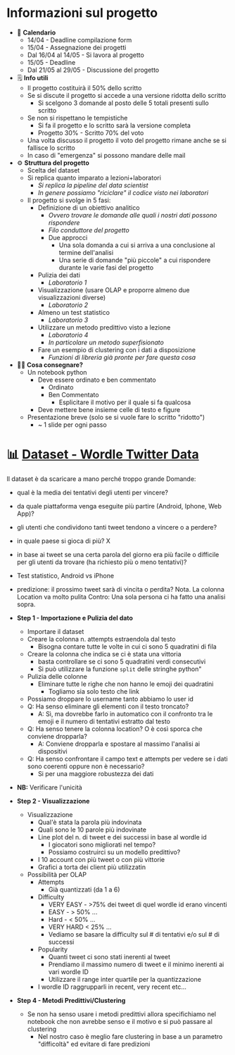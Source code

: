 # Informazioni sul progetto
- 📅 **Calendario**
	- 14/04 - Deadline compilazione form
	- 15/04 - Assegnazione dei progetti
	- Dal 16/04 al 14/05 - Si lavora al progetto
	- 15/05 - Deadline
	- Dal 21/05 al 29/05 - Discussione del progetto
- 🗒️ **Info utili**
	- Il progetto costituirà il 50% dello scritto
	- Se si discute il progetto  si accede a una versione ridotta dello scritto
		- Si scelgono 3 domande al posto delle 5 totali presenti sullo scritto
	- Se non si rispettano le tempistiche
		- Si fa il progetto e lo scritto sarà la versione completa
		- Progetto 30% - Scritto 70% del voto
	- Una volta discusso il progetto il voto del progetto rimane anche se si fallisce lo scritto
	- In caso di "emergenza" si possono mandare delle mail
- ⚙️ **Struttura del progetto**
	- Scelta del dataset
	- Si replica quanto imparato a lezioni+laboratori
		- *Si replica la pipeline del data scientist*
		- *In genere possiamo "riciclare" il codice visto nei laboratori*
	- Il progetto si svolge in 5 fasi:
		- Definizione di un obiettivo analitico
			- *Ovvero trovare le domande alle quali i nostri dati possono rispondere*
			- *Filo conduttore del progetto*
			- Due approcci
				- Una sola domanda a cui si arriva a una conclusione al termine dell'analisi
				- Una serie di domande "più piccole" a cui rispondere durante le varie fasi del progetto
		- Pulizia dei dati
			- *Laboratorio 1*
		- Visualizzazione (usare OLAP e proporre almeno due visualizzazioni diverse)
			- *Laboratorio 2*
		- Almeno un test statistico
			- *Laboratorio 3*
		- Utilizzare un metodo predittivo visto a lezione
			- *Laboratorio 4*
			- *In particolare un metodo superfisionato*
		- Fare un esempio di clustering con i dati a disposizione
			- *Funzioni di libreria già pronte per fare questa cosa*
- 🤌🏼 **Cosa consegnare?**
	- Un notebook python
		- Deve essere ordinato e ben commentato
			- Ordinato
			- Ben Commentato
				- Esplicitare il motivo per il quale si fa qualcosa
		- Deve mettere bene insieme celle di testo e figure
	- Presentazione breve (solo se si vuole fare lo scritto "ridotto")
		- ~ 1 slide per ogni passo

# 📊 **[Dataset - Wordle Twitter Data](https://www.kaggle.com/datasets/vora1011/wordletweets)**
Il dataset è da scaricare a mano perché troppo grande
Domande:
- qual è la media dei tentativi degli utenti per vincere?
- da quale piattaforma venga eseguite più partire (Android, Iphone, Web App)?
- gli utenti che condividono tanti tweet tendono a vincere o a perdere? 
- in quale paese si gioca di più? X
- in base ai tweet se una certa parola del giorno era più facile o difficile per gli utenti da trovare (ha richiesto più o meno tentativi)?
- Test statistico, Android vs iPhone
- predizione: il prossimo tweet sarà di vincita o perdita?
Nota. La colonna Location va molto pulita
Contro: Una sola persona ci ha fatto una analisi sopra.

- **Step 1 - Importazione e Pulizia del dato**
  - Importare il dataset
  - Creare la colonna n. attempts estraendola dal testo
    - Bisogna contare tutte le volte in cui ci sono 5 quadratini di fila
  - Creare la colonna che indica se ci è stata una vittoria
    - basta controllare se ci sono 5 quadratini verdi consecutivi
    - Si può utilizzare la funzione `split` delle stringhe python"
  - Pulizia delle colonne
    - Eliminare tutte le righe che non hanno le emoji dei quadratini
      - Togliamo sia solo testo che link
  - Possiamo droppare lo username tanto abbiamo lo user id
  - Q: Ha senso eliminare gli elementi con il testo troncato? 
    - A: Sì, ma dovrebbe farlo in automatico con il confronto tra le emoji e il numero di tentativi estratto dal testo
  - Q: Ha senso tenere la colonna location? O è così sporca che conviene dropparla?
    - A: Conviene dropparla e spostare al massimo l'analisi ai dispositivi
  - Q: Ha senso confrontare il campo text e attempts per vedere se i dati sono coerenti oppure non è necessario?
    - Si per una maggiore robustezza dei dati
- **NB:** Verificare l'unicità
- **Step 2 - Visualizzazione**
  - Visualizzazione
    - Qual'è stata la parola più indovinata
    - Quali sono le 10 parole più indovinate
    - Line plot del n. di tweet e dei successi in base al wordle id
      - I giocatori sono migliorati nel tempo?
      - Possiamo costruirci su un modello predittivo?
    - I 10 account con più tweet o con più vittorie
    - Grafici a torta dei client più utilizzatin
  - Possibilità per OLAP
    - Attempts
      - Già quantizzati (da 1 a 6)
    - Difficulty
      - VERY EASY - >75% dei tweet di quel wordle id erano vincenti
      - EASY - > 50% ...
      - Hard - < 50% ...
      - VERY HARD < 25% ...
      - Vediamo se basare la difficulty sul # di tentativi e/o sul # di successi
    - Popularity
      - Quanti tweet ci sono stati inerenti al tweet
      - Prendiamo il massimo numero di tweet e il minimo inerenti ai vari wordle ID
      - Utilizzare il range inter quartile per la quantizzazione
    - I wordle ID raggrupparli in recent, very recent etc...
- **Step 4 - Metodi Predittivi/Clustering**
  - Se non ha senso usare i metodi predittivi allora specifichiamo nel notebook che non avrebbe senso e il motivo e si può passare al clustering  
    - Nel nostro caso è meglio fare clustering in base a un parametro "difficoltà" ed evitare di fare predizioni